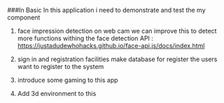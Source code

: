 ###In Basic In this application i need to demonstrate and test the my component


1. face impression detection on web cam 
    we can improve this to detect more functions withing the face detection 
    API : https://justadudewhohacks.github.io/face-api.js/docs/index.html 

2. sign in and registration facilities
    make database for register the users want to register to the system 
3. introduce some gaming to this app
4. Add 3d environment to this

<br>
<br>
<br>
<br>